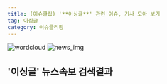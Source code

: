 ```yaml
---
title: (이슈클립) '**이싱글**' 관련 이슈, 기사 모아 보기
tag: 이싱글
category: 이슈클리핑
---
```

![wordcloud](https://s3.ap-northeast-2.amazonaws.com/lyrics101-wordcloud/2018-09-14-1536879335.png)
![news_img](https://user-images.githubusercontent.com/42597476/44507050-1206f400-a6e4-11e8-8d98-7ffbfebb353f.png)
## **'**이싱글**'** 뉴스속보 검색결과

